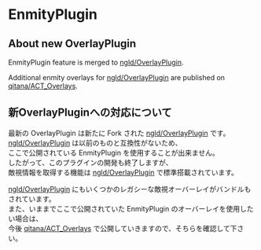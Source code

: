 # EnmityPlugin

## About new OverlayPlugin

EnmityPlugin feature is merged to [ngld/OverlayPlugin](https://github.com/ngld/OverlayPlugin).  

Additional enmity overlays for [ngld/OverlayPlugin](https://github.com/ngld/OverlayPlugin) are published on [qitana/ACT_Overlays](https://github.com/qitana/ACT_Overlays).

## 新OverlayPluginへの対応について

最新の OverlayPlugin は新たに Fork された [ngld/OverlayPlugin](https://github.com/ngld/OverlayPlugin) です。  
[ngld/OverlayPlugin](https://github.com/ngld/OverlayPlugin) は以前のものと互換性がないため、  
ここで公開されている EnmityPlugin を使用することが出来ません。  
したがって、このプラグインの開発も終了しますが、  
敵視情報を取得する機能は [ngld/OverlayPlugin](https://github.com/ngld/OverlayPlugin) で標準搭載されています。

[ngld/OverlayPlugin](https://github.com/ngld/OverlayPlugin) にもいくつかのレガシーな敵視オーバーレイがバンドルもされています。  
また、いままでここで公開されていた EnmityPlugin のオーバーレイを使用したい場合は、  
今後 [qitana/ACT_Overlays](https://github.com/qitana/ACT_Overlays) で公開していきますので、そちらを確認して下さい。


